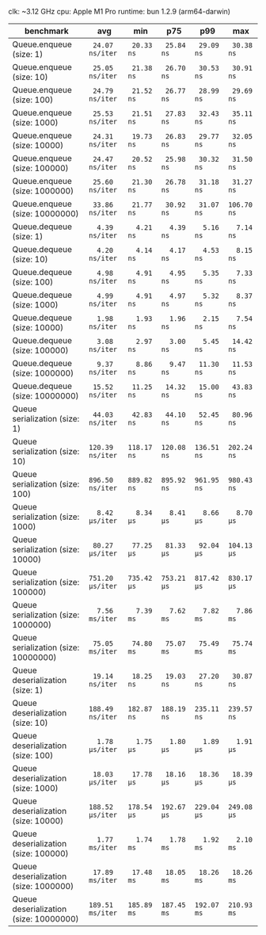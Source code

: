 clk: ~3.12 GHz
cpu: Apple M1 Pro
runtime: bun 1.2.9 (arm64-darwin)

| benchmark                              |              avg |         min |         p75 |         p99 |         max |
| -------------------------------------- | ---------------- | ----------- | ----------- | ----------- | ----------- |
| Queue.enqueue (size: 1)                | ` 24.07 ns/iter` | ` 20.33 ns` | ` 25.84 ns` | ` 29.09 ns` | ` 30.38 ns` |
| Queue.enqueue (size: 10)               | ` 25.05 ns/iter` | ` 21.38 ns` | ` 26.70 ns` | ` 30.53 ns` | ` 30.91 ns` |
| Queue.enqueue (size: 100)              | ` 24.79 ns/iter` | ` 21.52 ns` | ` 26.77 ns` | ` 28.99 ns` | ` 29.69 ns` |
| Queue.enqueue (size: 1000)             | ` 25.53 ns/iter` | ` 21.51 ns` | ` 27.83 ns` | ` 32.43 ns` | ` 35.11 ns` |
| Queue.enqueue (size: 10000)            | ` 24.31 ns/iter` | ` 19.73 ns` | ` 26.83 ns` | ` 29.77 ns` | ` 32.05 ns` |
| Queue.enqueue (size: 100000)           | ` 24.47 ns/iter` | ` 20.52 ns` | ` 25.98 ns` | ` 30.32 ns` | ` 31.50 ns` |
| Queue.enqueue (size: 1000000)          | ` 25.60 ns/iter` | ` 21.30 ns` | ` 26.78 ns` | ` 31.18 ns` | ` 31.27 ns` |
| Queue.enqueue (size: 10000000)         | ` 33.86 ns/iter` | ` 21.77 ns` | ` 30.92 ns` | ` 31.07 ns` | `106.70 ns` |
| Queue.dequeue (size: 1)                | `  4.39 ns/iter` | `  4.21 ns` | `  4.39 ns` | `  5.16 ns` | `  7.14 ns` |
| Queue.dequeue (size: 10)               | `  4.20 ns/iter` | `  4.14 ns` | `  4.17 ns` | `  4.53 ns` | `  8.15 ns` |
| Queue.dequeue (size: 100)              | `  4.98 ns/iter` | `  4.91 ns` | `  4.95 ns` | `  5.35 ns` | `  7.33 ns` |
| Queue.dequeue (size: 1000)             | `  4.99 ns/iter` | `  4.91 ns` | `  4.97 ns` | `  5.32 ns` | `  8.37 ns` |
| Queue.dequeue (size: 10000)            | `  1.98 ns/iter` | `  1.93 ns` | `  1.96 ns` | `  2.15 ns` | `  7.54 ns` |
| Queue.dequeue (size: 100000)           | `  3.08 ns/iter` | `  2.97 ns` | `  3.00 ns` | `  5.45 ns` | ` 14.42 ns` |
| Queue.dequeue (size: 1000000)          | `  9.37 ns/iter` | `  8.86 ns` | `  9.47 ns` | ` 11.30 ns` | ` 11.53 ns` |
| Queue.dequeue (size: 10000000)         | ` 15.52 ns/iter` | ` 11.25 ns` | ` 14.32 ns` | ` 15.00 ns` | ` 43.83 ns` |
| Queue serialization (size: 1)          | ` 44.03 ns/iter` | ` 42.83 ns` | ` 44.10 ns` | ` 52.45 ns` | ` 80.96 ns` |
| Queue serialization (size: 10)         | `120.39 ns/iter` | `118.17 ns` | `120.08 ns` | `136.51 ns` | `202.24 ns` |
| Queue serialization (size: 100)        | `896.50 ns/iter` | `889.82 ns` | `895.92 ns` | `961.95 ns` | `980.43 ns` |
| Queue serialization (size: 1000)       | `  8.42 µs/iter` | `  8.34 µs` | `  8.41 µs` | `  8.66 µs` | `  8.70 µs` |
| Queue serialization (size: 10000)      | ` 80.27 µs/iter` | ` 77.25 µs` | ` 81.33 µs` | ` 92.04 µs` | `104.13 µs` |
| Queue serialization (size: 100000)     | `751.20 µs/iter` | `735.42 µs` | `753.21 µs` | `817.42 µs` | `830.17 µs` |
| Queue serialization (size: 1000000)    | `  7.56 ms/iter` | `  7.39 ms` | `  7.62 ms` | `  7.82 ms` | `  7.86 ms` |
| Queue serialization (size: 10000000)   | ` 75.05 ms/iter` | ` 74.80 ms` | ` 75.07 ms` | ` 75.49 ms` | ` 75.74 ms` |
| Queue deserialization (size: 1)        | ` 19.14 ns/iter` | ` 18.25 ns` | ` 19.03 ns` | ` 27.20 ns` | ` 30.87 ns` |
| Queue deserialization (size: 10)       | `188.49 ns/iter` | `182.87 ns` | `188.19 ns` | `235.11 ns` | `239.57 ns` |
| Queue deserialization (size: 100)      | `  1.78 µs/iter` | `  1.75 µs` | `  1.80 µs` | `  1.89 µs` | `  1.91 µs` |
| Queue deserialization (size: 1000)     | ` 18.03 µs/iter` | ` 17.78 µs` | ` 18.16 µs` | ` 18.36 µs` | ` 18.39 µs` |
| Queue deserialization (size: 10000)    | `188.52 µs/iter` | `178.54 µs` | `192.67 µs` | `229.04 µs` | `249.08 µs` |
| Queue deserialization (size: 100000)   | `  1.77 ms/iter` | `  1.74 ms` | `  1.78 ms` | `  1.92 ms` | `  2.10 ms` |
| Queue deserialization (size: 1000000)  | ` 17.89 ms/iter` | ` 17.48 ms` | ` 18.05 ms` | ` 18.26 ms` | ` 18.26 ms` |
| Queue deserialization (size: 10000000) | `189.51 ms/iter` | `185.89 ms` | `187.45 ms` | `192.07 ms` | `210.93 ms` |
